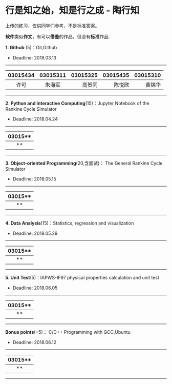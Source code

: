 # 行是知之始，知是行之成 - 陶行知

上传的练习，仅供同学们参考，不是标准答案。

**软件**类似**作文**，有可以**借鉴**的作品，但没有**标准**作品.

**1. Github** (5)：Git,Github

* Deadline: 2018.03.13

------------------------------------------------------
|03015434 |03015311 | 03015325 | 03015435 |03015310  |
|:-------:|:-------:|---------:|---------:|---------:|
| 许可    |  朱海军  |  高贺同  |  陈悦欣   | 黄锦华   |
------------------------------------------------------


**2. Python and Interactive Computing**(15)：Jupyter Notebook of the Rankine Cycle Simulator 

* Deadline: 2018.04.24

-----
|03015**  |
|:--------:| 
|  **  | 
---------


**3. Object-oriented Programming**(20,含面试)： The General Rankine Cycle Simulator

* Deadline: 2018.05.15

-----
|03015**  |
|:--------:| 
|  **  | 
---------

**4. Data Analysis**(15)：Statistics, regression and visualization

* Deadline: 2018.05.29

-----
|03015**  |
|:--------:| 
|  **  | 
---------

**5. Unit Test**(5)：IAPWS-IF97 physical properties calculation and unit test  

* Deadline: 2018.06.05

-----
|03015**  |
|:--------:| 
|  **  | 
---------

**Bonus points**(+5)： C/C++ Programming with GCC,Ubuntu  

* Deadline: 2018.06.12

-----
|03015**  |
|:--------:| 
|  **  | 
---------